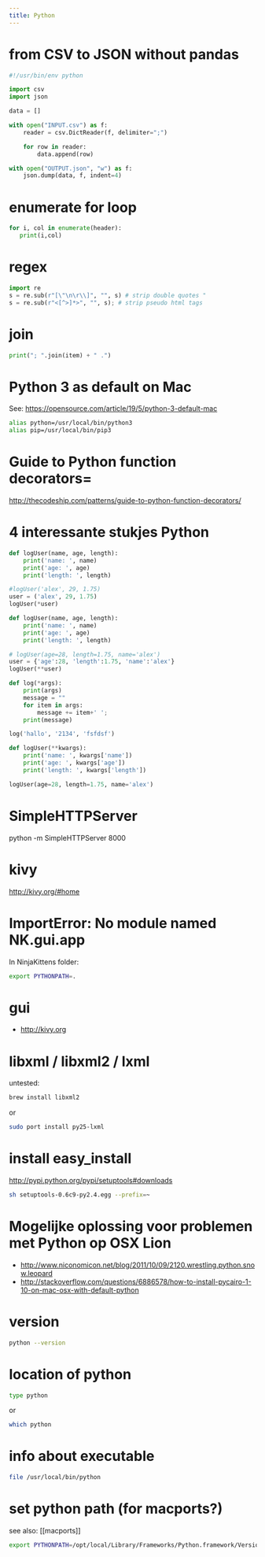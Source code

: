 ```yaml
---
title: Python
---
```


# from CSV to JSON without pandas
```python
#!/usr/bin/env python 

import csv
import json

data = []

with open("INPUT.csv") as f:
    reader = csv.DictReader(f, delimiter=";")

    for row in reader:
        data.append(row)

with open("OUTPUT.json", "w") as f:
    json.dump(data, f, indent=4)
```
    
# enumerate for loop
```python
for i, col in enumerate(header):
   print(i,col)
```

# regex
```python
import re
s = re.sub(r"[\"\n\r\\]", "", s) # strip double quotes "
s = re.sub(r"<[^>]*>", "", s); # strip pseudo html tags
```

# join
```python
print("; ".join(item) + " .")
```

# Python 3 as default on Mac
See: https://opensource.com/article/19/5/python-3-default-mac
```bash
alias python=/usr/local/bin/python3
alias pip=/usr/local/bin/pip3
```

# Guide to Python function decorators=
http://thecodeship.com/patterns/guide-to-python-function-decorators/

# 4 interessante stukjes Python
```python
def logUser(name, age, length):
    print('name: ', name)
    print('age: ', age)
    print('length: ', length)

#logUser('alex', 29, 1.75)
user = ('alex', 29, 1.75)
logUser(*user)
```

```python
def logUser(name, age, length):
    print('name: ', name)
    print('age: ', age)
    print('length: ', length)

# logUser(age=28, length=1.75, name='alex')
user = {'age':28, 'length':1.75, 'name':'alex'}
logUser(**user)
```

```python
def log(*args):
    print(args)
    message = ""
    for item in args:
        message += item+' ';
    print(message)

log('hallo', '2134', 'fsfdsf')
```

```python
def logUser(**kwargs):
    print('name: ', kwargs['name'])
    print('age: ', kwargs['age'])
    print('length: ', kwargs['length'])

logUser(age=28, length=1.75, name='alex')
```

# SimpleHTTPServer
  python -m SimpleHTTPServer 8000
  
# kivy
http://kivy.org/#home

# ImportError: No module named NK.gui.app
In NinjaKittens folder:
```bash
export PYTHONPATH=.
```

# gui
* http://kivy.org

# libxml / libxml2 / lxml 
untested:
```bash
brew install libxml2
```
or
```bash
sudo port install py25-lxml
```

# install easy_install
http://pypi.python.org/pypi/setuptools#downloads
```bash
sh setuptools-0.6c9-py2.4.egg --prefix=~
```

# Mogelijke oplossing voor problemen met Python op OSX Lion
* http://www.niconomicon.net/blog/2011/10/09/2120.wrestling.python.snow.leopard
* http://stackoverflow.com/questions/6886578/how-to-install-pycairo-1-10-on-mac-osx-with-default-python

# version
```bash
python --version
```

# location of python
```bash
type python
```
or
```bash
which python
```

# info about executable
```bash
file /usr/local/bin/python
```

# set python path (for macports?)
see also: [[macports]]
```bash
export PYTHONPATH=/opt/local/Library/Frameworks/Python.framework/Versions/2.7/lib/python2.7/site-packages
```
